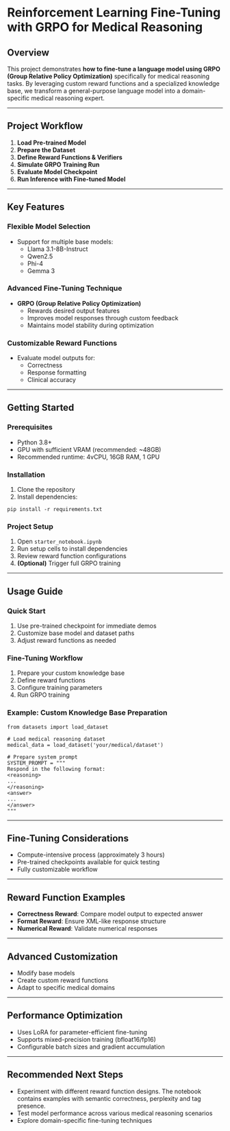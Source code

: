 Reinforcement Learning Fine-Tuning with GRPO for Medical Reasoning
==================================================================

Overview
--------

This project demonstrates **how to fine-tune a language model using GRPO (Group Relative Policy Optimization)** specifically for medical reasoning tasks. By leveraging custom reward functions and a specialized knowledge base, we transform a general-purpose language model into a domain-specific medical reasoning expert.

* * * * *

Project Workflow
----------------

1.  **Load Pre-trained Model**
2.  **Prepare the Dataset**
3.  **Define Reward Functions & Verifiers**
4.  **Simulate GRPO Training Run**
5.  **Evaluate Model Checkpoint**
6.  **Run Inference with Fine-tuned Model**

* * * * *

Key Features
------------

### Flexible Model Selection

-   Support for multiple base models:
    -   Llama 3.1-8B-Instruct
    -   Qwen2.5
    -   Phi-4
    -   Gemma 3

### Advanced Fine-Tuning Technique

-   **GRPO (Group Relative Policy Optimization)**
    -   Rewards desired output features
    -   Improves model responses through custom feedback
    -   Maintains model stability during optimization

### Customizable Reward Functions

-   Evaluate model outputs for:
    -   Correctness
    -   Response formatting
    -   Clinical accuracy

* * * * *

Getting Started
---------------

### Prerequisites

-   Python 3.8+
-   GPU with sufficient VRAM (recommended: ~48GB)
-   Recommended runtime: 4vCPU, 16GB RAM, 1 GPU

### Installation

1.  Clone the repository
2.  Install dependencies:

```
pip install -r requirements.txt

```

### Project Setup

1.  Open `starter_notebook.ipynb`
2.  Run setup cells to install dependencies
3.  Review reward function configurations
4.  **(Optional)** Trigger full GRPO training

* * * * *

Usage Guide
-----------

### Quick Start

1.  Use pre-trained checkpoint for immediate demos
2.  Customize base model and dataset paths
3.  Adjust reward functions as needed

### Fine-Tuning Workflow

1.  Prepare your custom knowledge base
2.  Define reward functions
3.  Configure training parameters
4.  Run GRPO training

### Example: Custom Knowledge Base Preparation

```
from datasets import load_dataset

# Load medical reasoning dataset
medical_data = load_dataset('your/medical/dataset')

# Prepare system prompt
SYSTEM_PROMPT = """
Respond in the following format:
<reasoning>
...
</reasoning>
<answer>
...
</answer>
"""

```

* * * * *

Fine-Tuning Considerations
--------------------------

-   Compute-intensive process (approximately 3 hours)
-   Pre-trained checkpoints available for quick testing
-   Fully customizable workflow

* * * * *

Reward Function Examples
------------------------

-   **Correctness Reward**: Compare model output to expected answer
-   **Format Reward**: Ensure XML-like response structure
-   **Numerical Reward**: Validate numerical responses

* * * * *

Advanced Customization
----------------------

-   Modify base models
-   Create custom reward functions
-   Adapt to specific medical domains

* * * * *

Performance Optimization
------------------------

-   Uses LoRA for parameter-efficient fine-tuning
-   Supports mixed-precision training (bfloat16/fp16)
-   Configurable batch sizes and gradient accumulation

* * * * *

Recommended Next Steps
----------------------

-   Experiment with different reward function designs. The notebook contains examples with semantic correctness, perplexity and tag presence.
-   Test model performance across various medical reasoning scenarios
-   Explore domain-specific fine-tuning techniques
